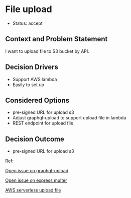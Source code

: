 # File upload

- Status: accept

## Context and Problem Statement

I want to upload file to S3 bucket by API.

## Decision Drivers <!-- optional -->

- Support AWS lambda
- Easily to set up

## Considered Options

- pre-signed URL for upload s3
- Adjust graphql-upload to support upload file in lambda
- REST endpoint for upload file

## Decision Outcome

- pre-signed URL for upload s3

Ref:

[Open issue on graphql-upload](https://github.com/jaydenseric/graphql-upload/issues/155)

[Open issue on express multer](https://github.com/expressjs/multer/issues/770)

[AWS serverless upload file](https://www.youtube.com/watch?v=mw_-0iCVpUc)
